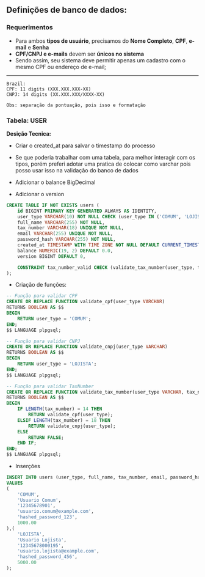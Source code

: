 ## Definições de banco de dados:
### Requerimentos
- Para ambos **tipos de usuário**, precisamos do **Nome Completo**, **CPF**, **e-mail** e **Senha**
- **CPF/CNPJ e e-mails** devem ser **únicos no sistema**
- Sendo assim, seu sistema deve permitir apenas um cadastro com o mesmo CPF ou endereço de e-mail;
---

```
Brazil:
CPF: 11 digits (XXX.XXX.XXX-XX)
CNPJ: 14 digits (XX.XXX.XXX/XXXX-XX)

Obs: separação da pontuação, pois isso e formatação
```
### Tabela: USER

**Desição Tecnica:**
- Criar o created_at para salvar o timestamp do processo

- Se que poderia trabalhar com uma tabela, para melhor interagir com os tipos, porém preferi adotar uma pratica de colocar como varchar pois posso usar isso na validação do banco de dados
- Adicionar o balance BigDecimal
- Adicionar o version

```sql
CREATE TABLE IF NOT EXISTS users (
    id BIGINT PRIMARY KEY GENERATED ALWAYS AS IDENTITY,
    user_type VARCHAR(10) NOT NULL CHECK (user_type IN ('COMUM', 'LOJISTA')),
    full_name VARCHAR(255) NOT NULL,
    tax_number VARCHAR(18) UNIQUE NOT NULL,
    email VARCHAR(255) UNIQUE NOT NULL,
    password_hash VARCHAR(255) NOT NULL,
    created_at TIMESTAMP WITH TIME ZONE NOT NULL DEFAULT CURRENT_TIMESTAMP,
    balance NUMERIC(19, 2) DEFAULT 0.0,
    version BIGINT DEFAULT 0,

    CONSTRAINT tax_number_valid CHECK (validate_tax_number(user_type, tax_number))
);
```

- Criação de funções:

```sql
-- Função para validar CPF
CREATE OR REPLACE FUNCTION validate_cpf(user_type VARCHAR)
RETURNS BOOLEAN AS $$
BEGIN
    RETURN user_type = 'COMUM';
END;
$$ LANGUAGE plpgsql;

-- Função para validar CNPJ
CREATE OR REPLACE FUNCTION validate_cnpj(user_type VARCHAR)
RETURNS BOOLEAN AS $$
BEGIN
    RETURN user_type = 'LOJISTA';
END;
$$ LANGUAGE plpgsql;

-- Função para validar TaxNumber
CREATE OR REPLACE FUNCTION validate_tax_number(user_type VARCHAR, tax_number VARCHAR)
RETURNS BOOLEAN AS $$
BEGIN
    IF LENGTH(tax_number) = 14 THEN
        RETURN validate_cpf(user_type);
    ELSIF LENGTH(tax_number) = 18 THEN
        RETURN validate_cnpj(user_type);
    ELSE
        RETURN FALSE;
    END IF;
END;
$$ LANGUAGE plpgsql;
```
- Inserções
```sql
INSERT INTO users (user_type, full_name, tax_number, email, password_hash, balance)
VALUES
(
    'COMUM',
    'Usuario Comum',
    '12345678901',
    'usuario.comum@example.com',
    'hashed_password_123',
    1000.00
),(
    'LOJISTA',
    'Usuario Lojista',
    '12345678000195',
    'usuario.lojista@example.com',
    'hashed_password_456',
    5000.00
);
```